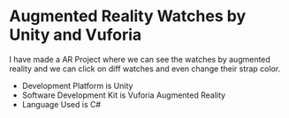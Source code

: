 # Augmented Reality Watches by Unity and Vuforia 
I have made a AR Project where we can see the watches by augmented reality and we can click on diff watches and even change their strap color.
- Development Platform is Unity
- Software Development Kit is Vuforia Augmented Reality
- Language Used is C#

